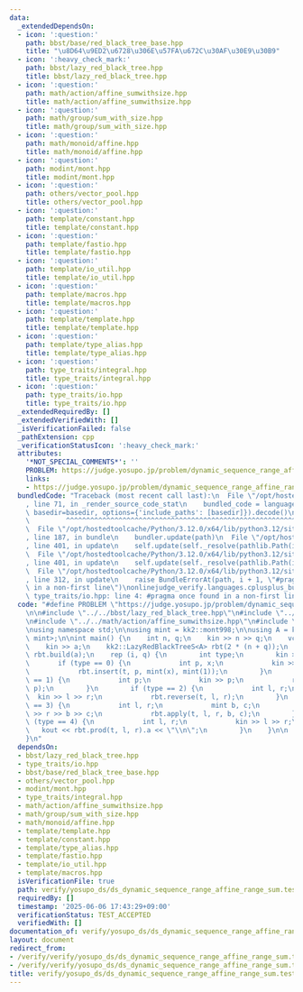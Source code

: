 ```yaml
---
data:
  _extendedDependsOn:
  - icon: ':question:'
    path: bbst/base/red_black_tree_base.hpp
    title: "\u8D64\u9ED2\u6728\u306E\u57FA\u672C\u30AF\u30E9\u30B9"
  - icon: ':heavy_check_mark:'
    path: bbst/lazy_red_black_tree.hpp
    title: bbst/lazy_red_black_tree.hpp
  - icon: ':question:'
    path: math/action/affine_sumwithsize.hpp
    title: math/action/affine_sumwithsize.hpp
  - icon: ':question:'
    path: math/group/sum_with_size.hpp
    title: math/group/sum_with_size.hpp
  - icon: ':question:'
    path: math/monoid/affine.hpp
    title: math/monoid/affine.hpp
  - icon: ':question:'
    path: modint/mont.hpp
    title: modint/mont.hpp
  - icon: ':question:'
    path: others/vector_pool.hpp
    title: others/vector_pool.hpp
  - icon: ':question:'
    path: template/constant.hpp
    title: template/constant.hpp
  - icon: ':question:'
    path: template/fastio.hpp
    title: template/fastio.hpp
  - icon: ':question:'
    path: template/io_util.hpp
    title: template/io_util.hpp
  - icon: ':question:'
    path: template/macros.hpp
    title: template/macros.hpp
  - icon: ':question:'
    path: template/template.hpp
    title: template/template.hpp
  - icon: ':question:'
    path: template/type_alias.hpp
    title: template/type_alias.hpp
  - icon: ':question:'
    path: type_traits/integral.hpp
    title: type_traits/integral.hpp
  - icon: ':question:'
    path: type_traits/io.hpp
    title: type_traits/io.hpp
  _extendedRequiredBy: []
  _extendedVerifiedWith: []
  _isVerificationFailed: false
  _pathExtension: cpp
  _verificationStatusIcon: ':heavy_check_mark:'
  attributes:
    '*NOT_SPECIAL_COMMENTS*': ''
    PROBLEM: https://judge.yosupo.jp/problem/dynamic_sequence_range_affine_range_sum
    links:
    - https://judge.yosupo.jp/problem/dynamic_sequence_range_affine_range_sum
  bundledCode: "Traceback (most recent call last):\n  File \"/opt/hostedtoolcache/Python/3.12.0/x64/lib/python3.12/site-packages/onlinejudge_verify/documentation/build.py\"\
    , line 71, in _render_source_code_stat\n    bundled_code = language.bundle(stat.path,\
    \ basedir=basedir, options={'include_paths': [basedir]}).decode()\n          \
    \         ^^^^^^^^^^^^^^^^^^^^^^^^^^^^^^^^^^^^^^^^^^^^^^^^^^^^^^^^^^^^^^^^^^^^^^^^^^^^^^^^^\n\
    \  File \"/opt/hostedtoolcache/Python/3.12.0/x64/lib/python3.12/site-packages/onlinejudge_verify/languages/cplusplus.py\"\
    , line 187, in bundle\n    bundler.update(path)\n  File \"/opt/hostedtoolcache/Python/3.12.0/x64/lib/python3.12/site-packages/onlinejudge_verify/languages/cplusplus_bundle.py\"\
    , line 401, in update\n    self.update(self._resolve(pathlib.Path(included), included_from=path))\n\
    \  File \"/opt/hostedtoolcache/Python/3.12.0/x64/lib/python3.12/site-packages/onlinejudge_verify/languages/cplusplus_bundle.py\"\
    , line 401, in update\n    self.update(self._resolve(pathlib.Path(included), included_from=path))\n\
    \  File \"/opt/hostedtoolcache/Python/3.12.0/x64/lib/python3.12/site-packages/onlinejudge_verify/languages/cplusplus_bundle.py\"\
    , line 312, in update\n    raise BundleErrorAt(path, i + 1, \"#pragma once found\
    \ in a non-first line\")\nonlinejudge_verify.languages.cplusplus_bundle.BundleErrorAt:\
    \ type_traits/io.hpp: line 4: #pragma once found in a non-first line\n"
  code: "#define PROBLEM \"https://judge.yosupo.jp/problem/dynamic_sequence_range_affine_range_sum\"\
    \n\n#include \"../../bbst/lazy_red_black_tree.hpp\"\n#include \"../../modint/mont.hpp\"\
    \n#include \"../../math/action/affine_sumwithsize.hpp\"\n#include \"../../template/template.hpp\"\
    \nusing namespace std;\n\nusing mint = kk2::mont998;\n\nusing A = kk2::action::AffineSumWithSize<mint,\
    \ mint>;\n\nint main() {\n    int n, q;\n    kin >> n >> q;\n    vc<A::S> a(n);\n\
    \    kin >> a;\n    kk2::LazyRedBlackTreeS<A> rbt(2 * (n + q));\n    auto t =\
    \ rbt.build(a);\n    rep (i, q) {\n        int type;\n        kin >> type;\n \
    \       if (type == 0) {\n            int p, x;\n            kin >> p >> x;\n\
    \            rbt.insert(t, p, mint(x), mint(1));\n        }\n        if (type\
    \ == 1) {\n            int p;\n            kin >> p;\n            rbt.erase(t,\
    \ p);\n        }\n        if (type == 2) {\n            int l, r;\n          \
    \  kin >> l >> r;\n            rbt.reverse(t, l, r);\n        }\n        if (type\
    \ == 3) {\n            int l, r;\n            mint b, c;\n            kin >> l\
    \ >> r >> b >> c;\n            rbt.apply(t, l, r, b, c);\n        }\n        if\
    \ (type == 4) {\n            int l, r;\n            kin >> l >> r;\n         \
    \   kout << rbt.prod(t, l, r).a << \"\\n\";\n        }\n    }\n\n    return 0;\n\
    }\n"
  dependsOn:
  - bbst/lazy_red_black_tree.hpp
  - type_traits/io.hpp
  - bbst/base/red_black_tree_base.hpp
  - others/vector_pool.hpp
  - modint/mont.hpp
  - type_traits/integral.hpp
  - math/action/affine_sumwithsize.hpp
  - math/group/sum_with_size.hpp
  - math/monoid/affine.hpp
  - template/template.hpp
  - template/constant.hpp
  - template/type_alias.hpp
  - template/fastio.hpp
  - template/io_util.hpp
  - template/macros.hpp
  isVerificationFile: true
  path: verify/yosupo_ds/ds_dynamic_sequence_range_affine_range_sum.test.cpp
  requiredBy: []
  timestamp: '2025-06-06 17:43:29+09:00'
  verificationStatus: TEST_ACCEPTED
  verifiedWith: []
documentation_of: verify/yosupo_ds/ds_dynamic_sequence_range_affine_range_sum.test.cpp
layout: document
redirect_from:
- /verify/verify/yosupo_ds/ds_dynamic_sequence_range_affine_range_sum.test.cpp
- /verify/verify/yosupo_ds/ds_dynamic_sequence_range_affine_range_sum.test.cpp.html
title: verify/yosupo_ds/ds_dynamic_sequence_range_affine_range_sum.test.cpp
---
```

